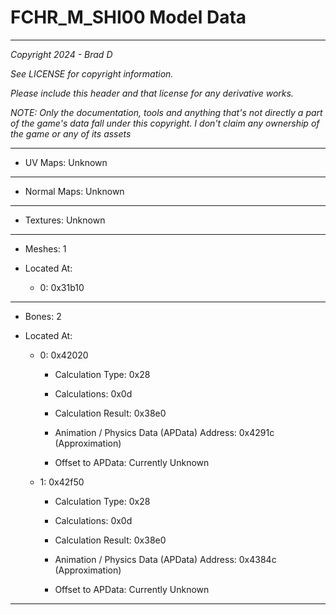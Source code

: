# FCHR_M_SHI00 Model Data

---

*Copyright 2024 - Brad D*

*See LICENSE for copyright information.*

*Please include this header and that license for any derivative works.*

*NOTE: Only the documentation, tools and anything that's not directly a part of the game's data fall under this copyright. I don't claim any ownership of the game or any of its assets*

---


* UV Maps: Unknown

---

* Normal Maps: Unknown

---

* Textures: Unknown

---

* Meshes: 1

* Located At:

  * 0: 0x31b10

---

* Bones: 2

* Located At:

  * 0: 0x42020

    * Calculation Type: 0x28

    * Calculations: 0x0d

    * Calculation Result: 0x38e0

    * Animation / Physics Data (APData) Address: 0x4291c (Approximation)

    * Offset to APData: Currently Unknown

  * 1: 0x42f50

    * Calculation Type: 0x28

    * Calculations: 0x0d

    * Calculation Result: 0x38e0

    * Animation / Physics Data (APData) Address: 0x4384c (Approximation)

    * Offset to APData: Currently Unknown

---

